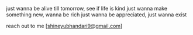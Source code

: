 just wanna be alive till tomorrow, see if life is kind
just wanna make something new, wanna be rich
just wanna be appreciated, just wanna exist

reach out to me [shineyubhandari9@gmail.com]
